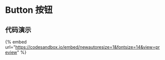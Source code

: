 # Button 按钮

## 代码演示

{% embed url="https://codesandbox.io/embed/newautoresize=1&fontsize=14&view=preview" %}

